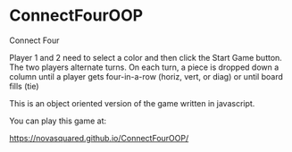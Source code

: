 # ConnectFourOOP
Connect Four

Player 1 and 2 need to select a color and then click the Start Game button.
The two players alternate turns. On each turn, a piece is dropped down a
column until a player gets four-in-a-row (horiz, vert, or diag) or until
board fills (tie)

This is an object oriented version of the game written in javascript. 

You can play this game at:

https://novasquared.github.io/ConnectFourOOP/

